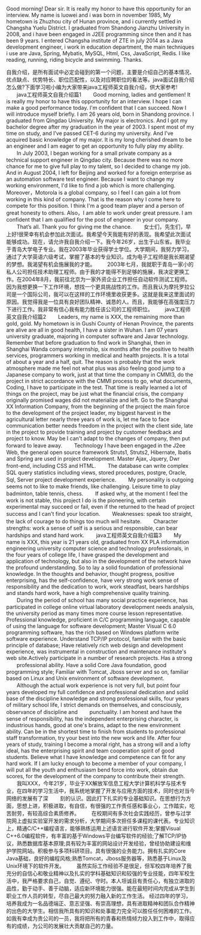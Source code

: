 Good morning! Dear sir.
It is really my honor to have this opportunity for an interview. My name is luowei and i was born in november 1985, My hometown is Zhuzhou city of Hunan province, and i currently settled in Changsha Yuelu District.
I graduated from Shandong Jianzhu University in 2008, and i have been engaged in J2EE programming since then and it has been 9 years.
I entered Changsha institute of ZTE in july 2014 as a Java development engineer, i work in education department, the main techniques i use are Java, Spring, Mybatis, MySQL, Html, Css, JavaScript, Redis.
I like reading, running, riding bicycle and swimming.
Thanks.


自我介绍，是所有面试中必定会碰到的第一个问题，主要是介绍自己的基本情况、优点缺点、优势特长、职位匹配性，以及对应聘职位的看法等。java面试自我介绍怎么做?下面学习啦小编为大家带来java工程师英文自我介绍，供大家参考!
　　java工程师英文自我介绍篇1
　　Good morning, ladies and gentlemen! It is really my honor to have this opportunity for an interview. I hope I can make a good performance today. I'm confident that I can succeed. Now I will introduce myself briefly. I am 26 years old, born in Shandong province. I graduated from Qingdao University. My major is electronics. And I got my bachelor degree after my graduation in the year of 2003. I spent most of my time on study, and I’ve passed CET-6 during my university. And I’ve acquired basic knowledge of my major. It is my long cherished dream to be an engineer and I am eager to get an opportunity to fully play my ability.
　　In July 2003, I began working for a small private company as a technical support engineer in Qingdao city. Because there was no more chance for me to give full play to my talent, so I decided to change my job. And in August 2004, I left for Beijing and worked for a foreign enterprise as an automation software test engineer. Because I want to change my working environment, I'd like to find a job which is more challenging. Moreover，Motorola is a global company, so I feel I can gain a lot from working in this kind of company. That is the reason why I come here to compete for this position. I think I'm a good team player and a person of great honesty to others. Also，I am able to work under great pressure. I am confident that I am qualified for the post of engineer in your company.
　　That’s all. Thank you for giving me the chance.
　　女士们，先生们，早上好!很荣幸有机会参加此次面试。我希望今天我能有好的表现。我希望此次面试能够成功。现在，请允许我自我介绍一下。我今年26岁，出生于山东省。我毕业于青岛大学电子专业。我在2003年毕业获得学士学位。大学期间，我努力学习，通过了大学英语六级考试，掌握了基本的专业知识。成为电子工程师是我长期渴望的梦想。我渴望有机会施展我的才能。
　　2003年七月，我就职于青岛一家小的私人公司担任技术助理工程师。由于我的才能得不到足够的施展，我决定更换工作。在2004年8月，我前往北京为一家外资企业工作担任自动软件测试工程师。因为我想更换一下工作环境，想找一个更具挑战性的工作。而且我认为摩托罗拉公司是一个国际公司，我可以在这样的工作环境里收获更多。这就是我来这里面试的原因。我觉得我是一位具有良好团队精神、诚恳的人。而且，我能够在高强度压力下进行工作。我非常有信心我有能力胜任该公司的工程师职位。
　　java工程师英文自我介绍篇2
　　Leaders, my name is XXX, the remaining more than gold, gold. My hometown is in Gushi County of Henan Province, the parents are alive are all in good health, I have a sister in Wuhan. I am 07 years university graduate, majoring in computer software and Javar technology. Remember that before graduation to find work in Shanghai, then in Shanghai Wanda company internship, six months after the positive to health services, programmers working in medical and health projects. It is a total of about a year and a half, quit. The reason is probably that the work atmosphere made me feel not what plus was also feeling good jump to a Japanese company to work, just at that time the company in CMMI3, do the project in strict accordance with the CMMI process to go, what documents, Coding, I have to participate in the test. That time is really learned a lot of things on the project, may be just what the financial crisis, the company originally promised wages did not materialize and left. Go to the Shanghai XX Information Company, from the beginning of the project the main force to the development of the project leader, my biggest harvest in the agricultural letter nearly three years of work is, let me face to face communication better needs freedom in the project with the client side, late in the project to provide training and project by customer feedback and project to know. May be I can't adapt to the changes of company, then put forward to leave away.
　　Technology I have been engaged in the J2ee Web, the general open source framework Struts1, Struts2, Hibernate, Ibatis and Spring are used in project development. Master Ajax, Jquery, Dwr front-end, including CSS and HTML.
　　The database can write complex SQL query statistics including views, stored procedures, postgre, Oracle, Sql, Server project development experience.
　　My personality is outgoing seems not to like to make friends, like challenging. Leisure time to play badminton, table tennis, chess.
　　If asked why, at the moment I feel the work is not stable, this project I do is the pioneering, with certain experimental may succeed or fail, even if the returned to the head of project success and I can't find your location.
　　Weaknesses: speak too straight, the lack of courage to do things too much will hesitate.
　　Character strengths: work a sense of self is a serious and responsible, can bear hardships and stand hard work.
　　java工程师英文自我介绍篇3
　　My name is XXX, this year is 21 years old, graduated from XX PLA information engineering university computer science and technology professionals, in the four years of college life, I have grasped the development and application of technology, but also in the development of the network have the profound understanding. So to lay a solid foundation of professional knowledge. In the thoughts and behavior, thought progress, positive enterprising, has the self-confidence, have very strong work sense of responsibility and the dedication to work, work steadfast, bears hardships and stands hard work, have a high comprehensive quality training.
　　During the period of school has many social practice experience, has participated in college online virtual laboratory development needs analysis, the university period as many times more course lesson representative. Professional knowledge, proficient in C/C programming language, capable of using the language for software development; Master Visual C 6.0 programming software, has the rich based on Windows platform write software experience. Understand TCP/IP protocol, familiar with the basic principle of database; Have relatively rich web design and development experience, was instrumental in construction and maintenance institute's web site.Actively participate in a number of research projects. Has a strong
　　professional ability. Have a solid Core Java foundation, good programming style; Familiar with Tomcat, Jboss server and so on, familiar based on Linux and Unix environment of software development.
　　Although the actual work experience is not very full, but point four years developed my full confidence and professional dedication and solid base of the discipline knowledge and strong professional skills, four years of military school life, I strict demands on themselves, and consciously, observance of discipline and
　　punctuality. I am honest and have the sense of responsibility, has the independent enterprising character, is industrious hands, good at one's brains, adapt to the new environment ability. Can be in the shortest time to finish from students to professional staff transformation, try your best into the new work and life. After four years of study, training I become a moral right, has a strong will and a lofty ideal, has the enterprising spirit and team cooperation spirit of good students. Believe what I have knowledge and competence can fit for any hard work. If I am lucky enough to become a member of your company, I will put all the youth and enthusiasm bend force into work, obtain due scores, for the development of the company to contribute their strength.
　　我叫XXX，今年21岁，毕业于XX解放军信息工程大学计算机科学与技术专业，在四年的学习生活中，我系统地掌握了开发与应用方面的技术，同时也对当今网络的发展有了深
　　刻的认识。因此打下扎实的专业基础知识。在思想行为方面，思想上进，积极进取，有自信，有很强的工作责任感和事业心，工作踏实，吃苦耐劳，有较高综合素质修养。
　　在校期间有多次社会实践经历，曾参与过学院网上虚拟实验室开发的需求分析，大学期间多次担任多课程的课代表。专业知识上，精通C/C++编程语言，能够熟练运用上述语言进行软件开发;掌握Visual C++6.0编程软件，有丰富的基于Windows平台编写软件的经验;了解TCP/IP协议，熟悉数据库基本原理;具有较为丰富的网站设计开发经验，曾经协助建设和维护学院网站。积极参与多项科研项目。具有很强的业务能力。拥有扎实的Core Java基础，良好的编程风格;熟悉Tomcat，Jboss服务器等，熟悉基于Linux及Unix环境下的软件开发。
　　虽然实际工作经验不是很足，但军校四年培养了我充分的自信心和敬业精神以及扎实的学科基础知识和较强的专业技能，四年军校生活中，我严格要求自己，自觉、遵纪、守时。本人坦诚且有责任心，有独立进取的品性，勤于动手、善于动脑，适应新环境能力很强。能在最短时间内完成从学生到职业工作人员的转型，尽自己最大的努力融入新的工作生活。 经过四年的学习，培养我成为一名品德端正、意志坚强、有崇高理想，具有进取精神和团队合作精神的出色的大学生。相信我所具有的知识和处事能力完全可以胜任任何困难的工作。如我有幸成为贵公司的一员，我将把所有的青春和热情倾力投入到工作中，取得应有的成绩，为公司的发展壮大贡献自己的力量。